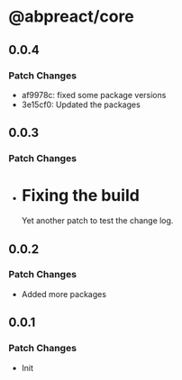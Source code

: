 # @abpreact/core

## 0.0.4

### Patch Changes

- af9978c: fixed some package versions
- 3e15cf0: Updated the packages

## 0.0.3

### Patch Changes

- # Fixing the build

  Yet another patch to test the change log.

## 0.0.2

### Patch Changes

- Added more packages

## 0.0.1

### Patch Changes

- Init

